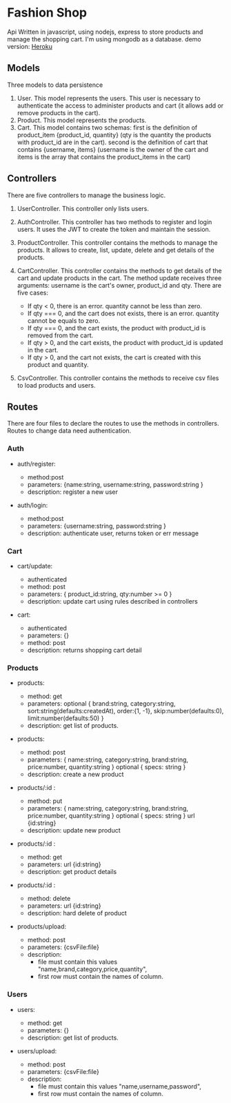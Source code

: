 # Fashion Shop

Api Written in javascript, using nodejs, express to store products and manage the shopping cart. I'm using mongodb as a database.
demo version:  [Heroku](https://fashion-shop-lt.herokuapp.com/)

## Models
Three models to data persistence
1. User. This model represents the users. This user is necessary to authenticate the access to administer products and cart (it allows add or remove products in the cart).
2. Product.  This model represents the products. 
3. Cart.  This model contains two schemas:  first is the definition of product_item {product_id, quantity} (qty is the quantity the products with product_id  are in the cart). second is the definition of cart that contains {username, items} (username is the owner of the cart and items is the array that contains the product_items in the cart)

## Controllers
There are five controllers to manage the business logic.

1. UserController. This controller only lists users.
2. AuthController. This controller has two methods to register and login users. It uses the JWT to create the token and maintain the session.
3. ProductController. This controller contains the methods to manage the products.  It allows to create, list, update, delete and get details of the products.  
4. CartController. This controller contains the methods to get details of the cart and update products in the cart. The method update receives three arguments: username is the cart's owner, product_id and qty. There are five cases:
    - If qty < 0, there is an error.  quantity cannot be less than zero.
    - If qty === 0, and the cart does not exists, there is an error.  quantity cannot be equals to zero.
    - If qty === 0, and the cart exists, the product with product_id is removed from the cart.
    - If qty > 0, and the cart exists, the product with product_id is updated in the cart.
    - If qty > 0, and the cart not exists, the cart is created with this product and quantity.

5. CsvController.  This controller contains the methods to receive csv files to load products and users.

## Routes
There are four files to declare the routes to use the methods in controllers.  Routes to change data need authentication. 

### Auth 
- auth/register: 
    - method:post 
    - parameters: {name:string, username:string, password:string }
    - description: register a new user

- auth/login:
    - method:post 
    - parameters: {username:string, password:string }
    - description: authenticate user, returns token or err message

### Cart
- cart/update: 
    - authenticated
    - method: post
    - parameters: { product_id:string, qty:number >= 0 }
    - description: update cart using rules described in controllers

- cart:
    - authenticated
    - parameters: {}
    - method: post
    - description: returns shopping cart detail

### Products
- products:
    - method: get 
    - parameters: optional { brand:string, category:string, sort:string(defaults:createdAt), 
                             order:{1, -1}, skip:number(defaults:0), limit:number(defaults:50) }
    - description: get list of products.

- products:
    - method: post  
    - parameters: { name:string, category:string, brand:string, price:number, quantity:string }
                  optional { specs: string }
    - description: create a new product

- products/:id :
    - method: put  
    - parameters: { name:string, category:string, brand:string, price:number, quantity:string }
                  optional { specs: string }
                  url {id:string}
    - description: update new product

- products/:id :
    - method: get  
    - parameters: url {id:string}
    - description: get product details

- products/:id :
    - method: delete  
    - parameters: url {id:string}
    - description: hard delete of product
    
- products/upload:
    - method: post
    - parameters: {csvFile:file}
    - description: 
        - file must contain this values "name,brand,category,price,quantity", 
        - first row must contain the names of column.

### Users 
- users:
    - method: get 
    - parameters: {}
    - description: get list of products.

- users/upload:
    - method: post
    - parameters: {csvFile:file}
    - description: 
        - file must contain this values "name,username,password", 
        - first row must contain the names of column.
